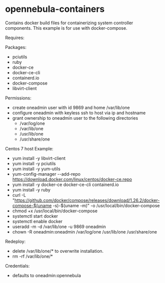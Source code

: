 # opennebula-containers
Contains docker build files for containerizing system controller components.  This example is for use with docker-compose.

Requires:

Packages:
- pciutils
- ruby
- docker-ce
- docker-ce-cli
- containerd.io
- docker-compose
- libvirt-client

Permissions:
- create oneadmin user with id 9869 and home /var/lib/one
- configure oneadmin with keyless ssh to host via ip and hostname
- grant ownership to oneadmin user to the following directories
  - /var/log/one
  - /var/lib/one
  - /usr/lib/one
  - /usr/share/one

Centos 7 host Example:

- yum install -y libvirt-client
- yum install -y pciutils
- yum install -y yum-utils
- yum-config-manager --add-repo  https://download.docker.com/linux/centos/docker-ce.repo
- yum install -y docker-ce docker-ce-cli containerd.io
- yum install -y ruby
- curl -L "https://github.com/docker/compose/releases/download/1.26.2/docker-compose-$(uname -s)-$(uname -m)" -o /usr/local/bin/docker-compose
- chmod +x /usr/local/bin/docker-compose
- systemctl start docker
- systemctl enable docker
- useradd -m -d /var/lib/one -u 9869 oneadmin
- chown -R oneadmin:oneadmin /var/log/one /usr/lib/one /usr/share/one

Redeploy:
- delete /var/lib/one/* to overwrite installation.
- rm -rf /var/lib/one/*

Credentials:
- defaults to oneadmin:opennebula

